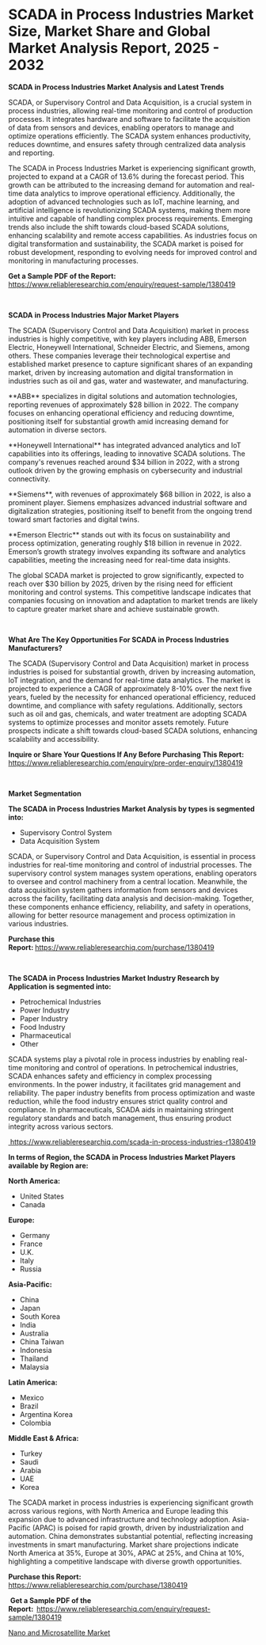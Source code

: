 <p><h1>SCADA in Process Industries Market Size, Market Share and Global Market Analysis Report, 2025 - 2032</h1></p><p><strong>SCADA in Process Industries Market Analysis and Latest Trends</strong></p>
<p><p>SCADA, or Supervisory Control and Data Acquisition, is a crucial system in process industries, allowing real-time monitoring and control of production processes. It integrates hardware and software to facilitate the acquisition of data from sensors and devices, enabling operators to manage and optimize operations efficiently. The SCADA system enhances productivity, reduces downtime, and ensures safety through centralized data analysis and reporting.</p><p>The SCADA in Process Industries Market is experiencing significant growth, projected to expand at a CAGR of 13.6% during the forecast period. This growth can be attributed to the increasing demand for automation and real-time data analytics to improve operational efficiency. Additionally, the adoption of advanced technologies such as IoT, machine learning, and artificial intelligence is revolutionizing SCADA systems, making them more intuitive and capable of handling complex process requirements. Emerging trends also include the shift towards cloud-based SCADA solutions, enhancing scalability and remote access capabilities. As industries focus on digital transformation and sustainability, the SCADA market is poised for robust development, responding to evolving needs for improved control and monitoring in manufacturing processes.</p></p>
<p><strong>Get a Sample PDF of the Report:&nbsp;</strong> <a href="https://www.reliableresearchiq.com/enquiry/request-sample/1380419?utm_campaign=2190&utm_medium=2&utm_source=Github&utm_content=ia&utm_term=24022025&utm_id=scada-in-process-industries">https://www.reliableresearchiq.com/enquiry/request-sample/1380419</a></p>
<p>&nbsp;</p>
<p><strong>SCADA in Process Industries Major Market Players</strong></p>
<p><p>The SCADA (Supervisory Control and Data Acquisition) market in process industries is highly competitive, with key players including ABB, Emerson Electric, Honeywell International, Schneider Electric, and Siemens, among others. These companies leverage their technological expertise and established market presence to capture significant shares of an expanding market, driven by increasing automation and digital transformation in industries such as oil and gas, water and wastewater, and manufacturing.</p><p>**ABB** specializes in digital solutions and automation technologies, reporting revenues of approximately $28 billion in 2022. The company focuses on enhancing operational efficiency and reducing downtime, positioning itself for substantial growth amid increasing demand for automation in diverse sectors.</p><p>**Honeywell International** has integrated advanced analytics and IoT capabilities into its offerings, leading to innovative SCADA solutions. The company's revenues reached around $34 billion in 2022, with a strong outlook driven by the growing emphasis on cybersecurity and industrial connectivity.</p><p>**Siemens**, with revenues of approximately $68 billion in 2022, is also a prominent player. Siemens emphasizes advanced industrial software and digitalization strategies, positioning itself to benefit from the ongoing trend toward smart factories and digital twins.</p><p>**Emerson Electric** stands out with its focus on sustainability and process optimization, generating roughly $18 billion in revenue in 2022. Emerson’s growth strategy involves expanding its software and analytics capabilities, meeting the increasing need for real-time data insights.</p><p>The global SCADA market is projected to grow significantly, expected to reach over $30 billion by 2025, driven by the rising need for efficient monitoring and control systems. This competitive landscape indicates that companies focusing on innovation and adaptation to market trends are likely to capture greater market share and achieve sustainable growth.</p></p>
<p>&nbsp;</p>
<p><strong>What Are The Key Opportunities For SCADA in Process Industries Manufacturers?</strong></p>
<p><p>The SCADA (Supervisory Control and Data Acquisition) market in process industries is poised for substantial growth, driven by increasing automation, IoT integration, and the demand for real-time data analytics. The market is projected to experience a CAGR of approximately 8-10% over the next five years, fueled by the necessity for enhanced operational efficiency, reduced downtime, and compliance with safety regulations. Additionally, sectors such as oil and gas, chemicals, and water treatment are adopting SCADA systems to optimize processes and monitor assets remotely. Future prospects indicate a shift towards cloud-based SCADA solutions, enhancing scalability and accessibility.</p></p>
<p><strong>Inquire or Share Your Questions If Any Before Purchasing This Report:</strong> <a href="https://www.reliableresearchiq.com/enquiry/pre-order-enquiry/1380419?utm_campaign=2190&utm_medium=2&utm_source=Github&utm_content=ia&utm_term=24022025&utm_id=scada-in-process-industries">https://www.reliableresearchiq.com/enquiry/pre-order-enquiry/1380419</a></p>
<p>&nbsp;</p>
<p><strong>Market Segmentation</strong></p>
<p><strong>The SCADA in Process Industries Market Analysis by types is segmented into:</strong></p>
<p><ul><li>Supervisory Control System</li><li>Data Acquisition System</li></ul></p>
<p><p>SCADA, or Supervisory Control and Data Acquisition, is essential in process industries for real-time monitoring and control of industrial processes. The supervisory control system manages system operations, enabling operators to oversee and control machinery from a central location. Meanwhile, the data acquisition system gathers information from sensors and devices across the facility, facilitating data analysis and decision-making. Together, these components enhance efficiency, reliability, and safety in operations, allowing for better resource management and process optimization in various industries.</p></p>
<p><strong>Purchase this Report:&nbsp;</strong><a href="https://www.reliableresearchiq.com/purchase/1380419?utm_campaign=2190&utm_medium=2&utm_source=Github&utm_content=ia&utm_term=24022025&utm_id=scada-in-process-industries">https://www.reliableresearchiq.com/purchase/1380419</a></p>
<p>&nbsp;</p>
<p><strong>The SCADA in Process Industries Market Industry Research by Application is segmented into:</strong></p>
<p><ul><li>Petrochemical Industries</li><li>Power Industry</li><li>Paper Industry</li><li>Food Industry</li><li>Pharmaceutical</li><li>Other</li></ul></p>
<p><p>SCADA systems play a pivotal role in process industries by enabling real-time monitoring and control of operations. In petrochemical industries, SCADA enhances safety and efficiency in complex processing environments. In the power industry, it facilitates grid management and reliability. The paper industry benefits from process optimization and waste reduction, while the food industry ensures strict quality control and compliance. In pharmaceuticals, SCADA aids in maintaining stringent regulatory standards and batch management, thus ensuring product integrity across various sectors.</p></p>
<p><a href="https://www.reliableresearchiq.com/scada-in-process-industries-r1380419?utm_campaign=2190&utm_medium=2&utm_source=Github&utm_content=ia&utm_term=24022025&utm_id=scada-in-process-industries">&nbsp;https://www.reliableresearchiq.com/scada-in-process-industries-r1380419</a></p>
<p><strong>In terms of Region, the SCADA in Process Industries Market Players available by Region are:</strong></p>
<p>
    <p> <strong> North America: </strong>
        <ul>
            <li>United States</li>
            <li>Canada</li>
        </ul>
        </p> 
    <p> <strong> Europe: </strong>
        <ul>
            <li>Germany</li>
            <li>France</li>
            <li>U.K.</li>
            <li>Italy</li>
            <li>Russia</li>
        </ul>
        </p> 
    <p> <strong> Asia-Pacific: </strong>
        <ul>
            <li>China</li>
            <li>Japan</li>
            <li>South Korea</li>
            <li>India</li>
            <li>Australia</li>
            <li>China Taiwan</li>
            <li>Indonesia</li>
            <li>Thailand</li>
            <li>Malaysia</li>
        </ul>
        </p> 
    <p> <strong> Latin America: </strong>
        <ul>
            <li>Mexico</li>
            <li>Brazil</li>
            <li>Argentina Korea</li>
            <li>Colombia</li>
        </ul>
        </p> 
    <p> <strong> Middle East & Africa: </strong>
        <ul>
            <li>Turkey</li>
            <li>Saudi</li>
            <li>Arabia</li>
            <li>UAE</li>
            <li>Korea</li>
        </ul>
    </p>
    </p>
<p><p>The SCADA market in process industries is experiencing significant growth across various regions, with North America and Europe leading this expansion due to advanced infrastructure and technology adoption. Asia-Pacific (APAC) is poised for rapid growth, driven by industrialization and automation. China demonstrates substantial potential, reflecting increasing investments in smart manufacturing. Market share projections indicate North America at 35%, Europe at 30%, APAC at 25%, and China at 10%, highlighting a competitive landscape with diverse growth opportunities.</p></p>
<p><strong>Purchase this Report: </strong><a href="https://www.reliableresearchiq.com/purchase/1380419?utm_campaign=2190&utm_medium=2&utm_source=Github&utm_content=ia&utm_term=24022025&utm_id=scada-in-process-industries">https://www.reliableresearchiq.com/purchase/1380419</a></p>
<p>&nbsp;<strong>Get a Sample PDF of the Report:&nbsp;&nbsp;</strong><a href="https://www.reliableresearchiq.com/enquiry/request-sample/1380419?utm_campaign=2190&utm_medium=2&utm_source=Github&utm_content=ia&utm_term=24022025&utm_id=scada-in-process-industries">https://www.reliableresearchiq.com/enquiry/request-sample/1380419</a></p>
<p><strong></strong></p>
<p><p><a href="https://github.com/AshrafKhan865/Market-Research-Report-List-1/blob/main/nano-and-microsatellite-market.md?utm_campaign=2190&utm_medium=2&utm_source=Github&utm_content=ia&utm_term=24022025&utm_id=scada-in-process-industries">Nano and Microsatellite Market</a></p></p>